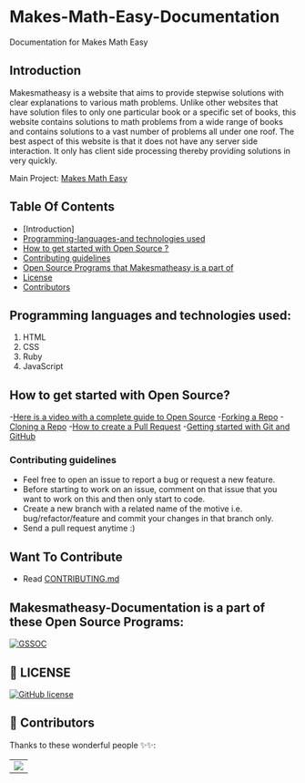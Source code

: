 # Makes-Math-Easy-Documentation
Documentation for Makes Math Easy

## Introduction
Makesmatheasy is a website that aims to provide stepwise solutions with clear explanations to various math problems. Unlike other websites that have solution files to only one particular book or a specific set of books, this website contains solutions to math problems from a wide range of books and contains solutions to a vast number of problems all under one roof. The best aspect of this website is that it does not have any server side interaction. It only has client side processing thereby providing solutions in very quickly.   

Main Project:
[Makes Math Easy](https://github.com/sairish2001/makesmatheasy.github.io/)

## Table Of Contents
- [Introduction]
- [Programming-languages-and technologies used](#Programming-languages-and-technologies-used)
- [How to get started with Open Source ?](#Resources)
- [Contributing guidelines](#Contributing-guidelines)  
- [Open Source Programs that Makesmatheasy is a part of](#Open-Source-Programs)
- [License](#License)
- [Contributors](#Contributors)


## Programming languages and technologies used:
1. HTML
2. CSS
3. Ruby
4. JavaScript

## How to get started with Open Source?

-[Here is a video with a complete guide to Open Source](https://www.youtube.com/watch?v=yzeVMecydCE)
-[Forking a Repo](https://help.github.com/en/github/getting-started-with-github/fork-a-repo)
-[Cloning a Repo](https://help.github.com/en/desktop/contributing-to-projects/creating-a-pull-request)
-[How to create a Pull Request](https://opensource.com/article/19/7/create-pull-request-github)
-[Getting started with Git and GitHub](https://towardsdatascience.com/getting-started-with-git-and-github-6fcd0f2d4ac6)

### Contributing guidelines 
  * Feel free to open an issue to report a bug or request a new feature.
  * Before starting to work on an issue, comment on that issue that you want to work on this and then only start to code.
  * Create a new branch with a related name of the motive i.e. bug/refactor/feature and commit your changes in that branch only.  
  * Send a pull request anytime :)  


## Want To Contribute
- Read [CONTRIBUTING.md](/CONTRIBUTING.md)

## Makesmatheasy-Documentation is a part of these Open Source Programs:
[![GSSOC](https://gssoc.girlscript.tech/images/favicon/favicon.png)](https://gssoc.girlscript.tech/)

## 📜 LICENSE

[![GitHub license](https://img.shields.io/github/license/sairish2001/makesmatheasy-documentation?logo=github)](https://github.com/sairish2001/makesmatheasy-documentation/blob/main/LICENSE)

## 🌟 Contributors 

Thanks to these wonderful people ✨✨:

<table>
	<tr>
		<td>
			<a href="https://github.com/sairish2001/makesmatheasy-documentation/graphs/contributors">
  				<img src="https://contrib.rocks/image?repo=sairish2001/makesmatheasy-documentation" />
			</a>
		</td>
	</tr>
</table>



